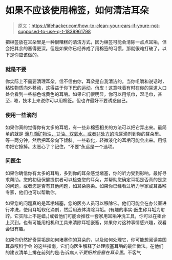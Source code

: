 # 如果不应该使用棉签，如何清洁耳朵

> 原文：<https://lifehacker.com/how-to-clean-your-ears-if-youre-not-supposed-to-use-q-t-1839961798>

把棉签放在耳朵里是一种很糟糕的清洁方式，因为棉签可能会清除一点点耳垢，但会把其余的塞得更深。但是如果你已经养成了用棉签的习惯，那就很难打破了。以下是你应该做的。



### 就是不要

你实际上不需要清理耳朵。信不信由你，耳朵是自我清洁的。当你咀嚼和说话时，粘性物质向外移动，这得益于你下巴的运动。俏皮！这意味着有时在你的耳道入口处会看到一些棕色或黄色的耳垢。如果它们很明显，你可以用纸巾，湿毛巾，甚至...嗯，技术上来说你可以用棉签。但也许最好不要诱惑自己。

### 使用一些滴剂

如果你真的觉得你有太多的耳垢，有一些非棉签相关的方法可以把它弄出来。最简单的就是 [滴几滴矿物油、甘油、双氧水，或者非处方的](http://www.aocphysicians.com/blog/how-to-properly-clean-your-ears)洗耳滴剂到你的耳朵里。等一两分钟，然后把耳朵向下倾斜。一些软化，轻微液化的耳垢可能会出来。用纸巾把它擦掉。太恶心了？记住，“不要”永远是一个选项。

### 问医生

如果你确信你有太多的耳垢，多到你的耳朵感觉堵塞，你的听力受到影响，最好寻求帮助。您的初级保健提供者可以检查您的耳朵，并帮助您确定耳垢是否真的是您的问题，或者您是否有其他问题，如耳朵感染。如果你已经看过听力学家或耳鼻喉专家，他们也可以帮助你。

如果您的问题真的是耳垢堵塞，您的医务人员可以移除它。他们可能会在办公室进行冲洗，使用耳垢软化滴剂，然后用液体清除耳垢。(有趣的事实:医生称耳垢为耵聍。它实际上不是蜡。)或者他们可能会推荐一套家用耳垢冲洗工具，你可以在柜台上买到。也有可能用相机和工具来清除耳垢嵌塞，如果你对这种事情感兴趣，观看 会很有趣。

如果你仍然好奇耳垢是如何堵塞你的耳朵的，以及如何处理它，你可能想阅读美国耳鼻喉科学会 的这些指南，它们向医生解释了处理嵌塞耳垢的最佳做法。在他们的建议清单上排在前列的是:告诉病人*不要把棉签塞在耳朵里*。不客气